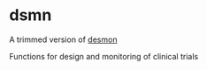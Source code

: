 # dsmn

A trimmed version of [desmon](https://github.com/raredd/desmon)

Functions for design and monitoring of clinical trials

